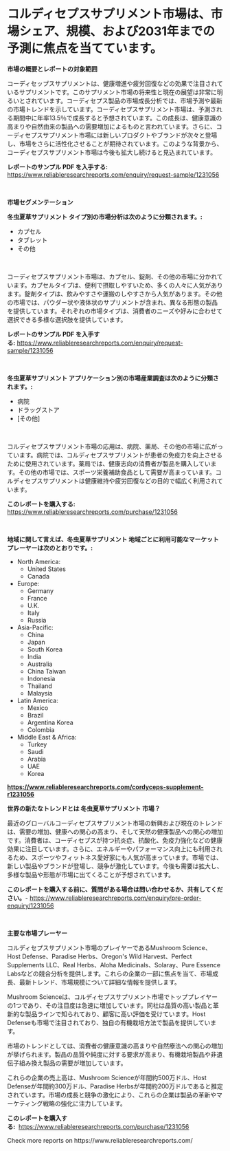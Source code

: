 <p><h1>コルディセプスサプリメント市場は、市場シェア、規模、および2031年までの予測に焦点を当てています。</h1></p><p><strong>市場の概要とレポートの対象範囲</strong></p>
<p><p>コーディセップスサプリメントは、健康増進や疲労回復などの効果で注目されているサプリメントです。このサプリメント市場の将来性と現在の展望は非常に明るいとされています。コーディセプス製品の市場成長分析では、市場予測や最新の市場トレンドを示しています。コーディセプスサプリメント市場は、予測される期間中に年率13.5％で成長すると予想されています。この成長は、健康意識の高まりや自然由来の製品への需要増加によるものと言われています。さらに、コーディセプスサプリメント市場には新しいプロダクトやブランドが次々と登場し、市場をさらに活性化させることが期待されています。このような背景から、コーディセプスサプリメント市場は今後も拡大し続けると見込まれています。</p></p>
<p><strong>レポートのサンプル PDF を入手する:</strong> <a href="https://www.reliableresearchreports.com/enquiry/request-sample/1231056">https://www.reliableresearchreports.com/enquiry/request-sample/1231056</a></p>
<p>&nbsp;</p>
<p><strong>市場セグメンテーション</strong></p>
<p><strong>冬虫夏草サプリメント タイプ別の市場分析は次のように分類されます。:</strong></p>
<p><ul><li>カプセル</li><li>タブレット</li><li>その他</li></ul></p>
<p>&nbsp;</p>
<p><p>コーディセプスサプリメント市場は、カプセル、錠剤、その他の市場に分かれています。カプセルタイプは、便利で摂取しやすいため、多くの人々に人気があります。錠剤タイプは、飲みやすさや運搬のしやすさから人気があります。その他の市場では、パウダー状や液体状のサプリメントが含まれ、異なる形態の製品を提供しています。それぞれの市場タイプは、消費者のニーズや好みに合わせて選択できる多様な選択肢を提供しています。</p></p>
<p><strong>レポートのサンプル PDF を入手する:</strong>&nbsp;<a href="https://www.reliableresearchreports.com/enquiry/request-sample/1231056">https://www.reliableresearchreports.com/enquiry/request-sample/1231056</a></p>
<p>&nbsp;</p>
<p><strong> 冬虫夏草サプリメント アプリケーション別の市場産業調査は次のように分類されます。:</strong></p>
<p><ul><li>病院</li><li>ドラッグストア</li><li>[その他]</li></ul></p>
<p>&nbsp;</p>
<p><p>コルディセプスサプリメント市場の応用は、病院、薬局、その他の市場に広がっています。病院では、コルディセプスサプリメントが患者の免疫力を向上させるために使用されています。薬局では、健康志向の消費者が製品を購入しています。その他の市場では、スポーツ栄養補助食品として需要が高まっています。コルディセプスサプリメントは健康維持や疲労回復などの目的で幅広く利用されています。</p></p>
<p><strong>このレポートを購入する:</strong>&nbsp; <a href="https://www.reliableresearchreports.com/purchase/1231056">https://www.reliableresearchreports.com/purchase/1231056</a></p>
<p>&nbsp;</p>
<p><strong>地域に関して言えば、冬虫夏草サプリメント 地域ごとに利用可能なマーケットプレーヤーは次のとおりです。:</strong></p>
<p><ul>
    <li>
        North America:
        <ul>
            <li>United States</li>
            <li>Canada</li>
        </ul>
    </li>
    <li>
        Europe:
        <ul>
            <li>Germany</li>
            <li>France</li>
            <li>U.K.</li>
            <li>Italy</li>
            <li>Russia</li>
        </ul>
    </li>
    <li>
        Asia-Pacific:
        <ul>
            <li>China</li>
            <li>Japan</li>
            <li>South Korea</li>
            <li>India</li>
            <li>Australia</li>
            <li>China Taiwan</li>
            <li>Indonesia</li>
            <li>Thailand</li>
            <li>Malaysia</li>
        </ul>
    </li>
    <li>
        Latin America:
        <ul>
            <li>Mexico</li>
            <li>Brazil</li>
            <li>Argentina Korea</li>
            <li>Colombia</li>
        </ul>
    </li>
    <li>
        Middle East & Africa:
        <ul>
            <li>Turkey</li>
            <li>Saudi</li>
            <li>Arabia</li>
            <li>UAE</li>
            <li>Korea</li>
        </ul>
    </li>
    </ul></p>
<p><strong><a href="https://www.reliableresearchreports.com/cordyceps-supplement-r1231056">https://www.reliableresearchreports.com/cordyceps-supplement-r1231056</a></strong>&nbsp;</p>
<p><strong>世界の新たなトレンドとは 冬虫夏草サプリメント 市場？</strong></p>
<p><p>最近のグローバルコーディセプスサプリメント市場の新興および現在のトレンドは、需要の増加、健康への関心の高まり、そして天然の健康製品への関心の増加です。消費者は、コーディセプスが持つ抗炎症、抗酸化、免疫力強化などの健康効果に注目しています。さらに、エネルギーやパフォーマンス向上にも利用されるため、スポーツやフィットネス愛好家にも人気が高まっています。市場では、新しい製品やブランドが登場し、競争が激化しています。今後も需要は拡大し、多様な製品や形態が市場に出てくることが予想されています。</p></p>
<p><strong>このレポートを購入する前に、質問がある場合は問い合わせるか、共有してください。</strong>- <a href="https://www.reliableresearchreports.com/enquiry/pre-order-enquiry/1231056">https://www.reliableresearchreports.com/enquiry/pre-order-enquiry/1231056</a></p>
<p>&nbsp;</p>
<p><strong>主要な市場プレーヤー</strong></p>
<p><p>コルディセプスサプリメント市場のプレイヤーであるMushroom Science、Host Defense、Paradise Herbs、Oregon's Wild Harvest、Perfect Supplements LLC、Real Herbs、Aloha Medicinals、Solaray、Pure Essence Labsなどの競合分析を提供します。これらの企業の一部に焦点を当て、市場成長、最新トレンド、市場規模について詳細な情報を提供します。</p><p>Mushroom Scienceは、コルディセプスサプリメント市場でトッププレイヤーの1つであり、その注目度は急速に増加しています。同社は品質の高い製品と革新的な製品ラインで知られており、顧客に高い評価を受けています。Host Defenseも市場で注目されており、独自の有機栽培方法で製品を提供しています。</p><p>市場のトレンドとしては、消費者の健康意識の高まりや自然療法への関心の増加が挙げられます。製品の品質や純度に対する要求が高まり、有機栽培製品や非遺伝子組み換え製品の需要が増加しています。</p><p>これらの企業の売上高は、Mushroom Scienceが年間約500万ドル、Host Defenseが年間約300万ドル、Paradise Herbsが年間約200万ドルであると推定されています。市場の成長と競争の激化により、これらの企業は製品の革新やマーケティング戦略の強化に注力しています。</p></p>
<p><strong>このレポートを購入する:</strong>&nbsp;&nbsp;<a href="https://www.reliableresearchreports.com/purchase/1231056">https://www.reliableresearchreports.com/purchase/1231056</a></p>
<p>Check more reports on https://www.reliableresearchreports.com/</p>
